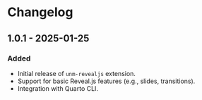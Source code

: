 # Changelog

## 1.0.1 - 2025-01-25

### Added

- Initial release of `unm-revealjs` extension.
- Support for basic Reveal.js features (e.g., slides, transitions).
- Integration with Quarto CLI.
